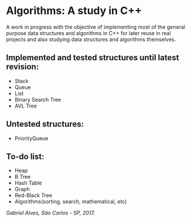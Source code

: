 # Algorithms: A study in C++

A work in progress with the objective of implementing most of the general purpose data structures and algorithms in C++ for later reuse in real projects and also studying data structures and algorithms themselves.

## Implemented and tested structures until latest revision:
 * Stack
 * Queue
 * List
 * Binary Search Tree
 * AVL Tree
 
## Untested structures:
 * PriorityQueue

## To-do list:
 * Heap
 * B Tree
 * Hash Table
 * Graph
 * Red-Black Tree
 * Algorithms(sorting, search, mathematical, etc)
 
*Gabriel Alves, São Carlos - SP, 2017.*
